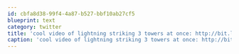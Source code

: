 ```yaml
---
id: cbfa8d38-99f4-4a87-b527-bbf10ab27cf5
blueprint: text
category: twitter
title: 'cool video of lightning striking 3 towers at once: http://bit.ly/caXNAw'
caption: 'cool video of lightning striking 3 towers at once: http://bit.ly/caXNAw'
---
```

